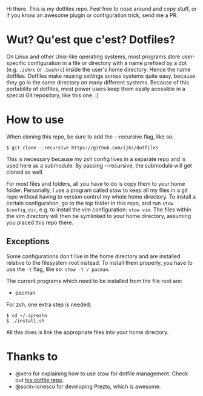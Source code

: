 Hi there. This is my dotfiles repo. Feel free to nose around and copy stuff, or if you know an awesome plugin or configuration trick, send me a PR.

# Wut? Qu'est que c'est? Dotfiles?
On Linux and other Unix-like operating systems, most programs store user-specific configuration in a file or directory with a name prefixed by a dot (e.g. `.zshrc` or `.bashrc`) inside the user's home directory. Hence the name dotfiles. Dotfiles make reusing settings across systems quite easy, because they go in the same directory on many different systems. Because of this portability of dotfiles, most power users keep them easily acessible in a special Git repository, like this one. :)

# How to use
When cloning this repo, be sure to add the --recursive flag, like so:

```ShellSession
$ git clone --recursive https://github.com/ijks/dotfiles
```

This is necessary because my zsh config lives in a separate repo and is used here as a submodule. By passing --recursive, the submodule will get cloned as well.

For most files and folders, all you have to do is copy them to your home folder. Personally, I use a program called stow to keep all my files in a git repo without having to version control my whole home directory. To install a certain configuration, go to the top folder in this repo, and run `stow $config_dir`, e.g. to install the vim configuration: `stow vim`. The files within the vim directory will then be symlinked to your home directory, assuming you placed this repo there.

## Exceptions
Some configurations don't live in the home directory and are installed relative to the filesystem root instead. To install them properly, you have to use the `-t` flag, like so: `stow -t / pacman`.

The current programs which need to be installed from the file root are:
  * pacman

For zsh, one extra step is needed:

```ShellSession
$ cd ~/.zprezto
$ ./install.sh
```

All this does is link the appropriate files into your home directory.

# Thanks to
  * @xero for explaining how to use stow for dotfile management. Check out [his dotfile repo](https://github.com/xero/dotfiles).
  * @sorin-ionescu for developing Prezto, which is awesome.
